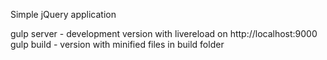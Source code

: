 Simple jQuery application

gulp server - development version with livereload on http://localhost:9000
gulp build - version with minified files in build folder